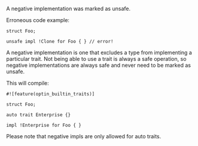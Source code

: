 A negative implementation was marked as unsafe.

Erroneous code example:

```compile_fail
struct Foo;

unsafe impl !Clone for Foo { } // error!
```

A negative implementation is one that excludes a type from implementing a
particular trait. Not being able to use a trait is always a safe operation,
so negative implementations are always safe and never need to be marked as
unsafe.

This will compile:

```ignore (ignore auto_trait future compatibility warning)
#![feature(optin_builtin_traits)]

struct Foo;

auto trait Enterprise {}

impl !Enterprise for Foo { }
```

Please note that negative impls are only allowed for auto traits.
